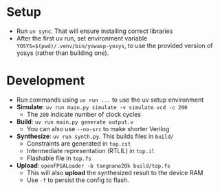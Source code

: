 # Setup

- Run `uv sync`. That will ensure installing correct libraries
- After the first uv run, set environment variable `YOSYS=$(pwd)/.venv/bin/yowasp-yosys`, to use the provided version of yosys (rather than building one).

# Development

- Run commands using `uv run ...` to use the uv setup environment
- **Simulate**: `uv run main.py simulate -v simulate.vcd -c 200`
  - The `200` indicate number of clock cycles
- **Build**: `uv run main.py generate output.v`
  - You can also use `--no-src` to make shorter Verilog
- **Synthesize**: `uv run synth.py`. This builds files in `build/`
  - Constraints are generated in `top.cst`
  - Intermediate representation (RTLIL) in `top.il`
  - Flashable file in `top.fs`
- **Upload**: `openFPGALoader -b tangnano20k build/top.fs`
  - This will also **upload** the synthesized result to the device RAM
  - Use `-f` to persist the config to flash.